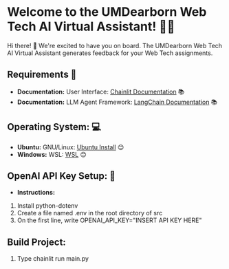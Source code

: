 # Welcome to the UMDearborn Web Tech AI Virtual Assistant! 🚀🤖

Hi there! 👋 We're excited to have you on board. The UMDearborn Web Tech AI Virtual Assistant generates feedback for your Web Tech assignments.

## Requirements  🔗

- **Documentation:** User Interface: [Chainlit Documentation](https://docs.chainlit.io) 📚
- **Documentation:** LLM Agent Framework: [LangChain Documentation](https://python.langchain.com/docs/get_started/introduction) 📚


## Operating System:  💻

- **Ubuntu:** GNU/Linux: [Ubuntu Install](https://ubuntu.com/download/desktop) 😊
- **Windows:** WSL: [WSL](https://ubuntu.com/wsl) 😊

## OpenAI API Key Setup:  🔑
- **Instructions:** 
1) Install python-dotenv
2) Create a file named .env in the root directory of src
3) On the first line, write OPENAI_API_KEY="INSERT API KEY HERE"

## Build Project: 
1) Type chainlit run main.py


